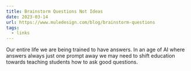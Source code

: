 ```yaml
---
title: Brainstorm Questions Not Ideas
date: 2023-03-14
url: https://www.muledesign.com/blog/brainstorm-questions
tags:
  - links
---
```


Our entire life we are being trained to have answers. In an age of AI where answers always just one prompt away we may need to shift education towards teaching students how to ask good questions.